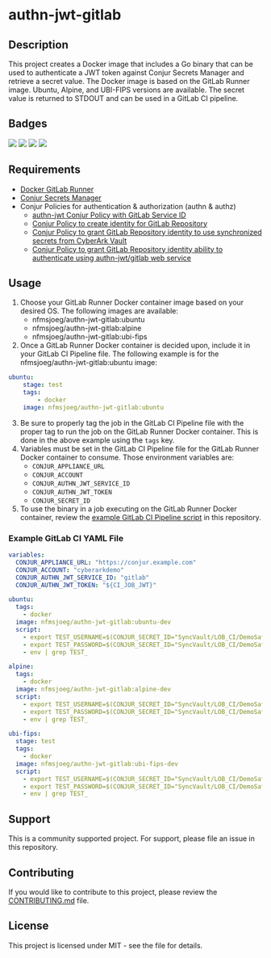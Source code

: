 # authn-jwt-gitlab

## Description
This project creates a Docker image that includes a Go binary that can be used to authenticate a JWT token against Conjur Secrets Manager and retrieve a secret value.  The Docker image is based on the GitLab Runner image. Ubuntu, Alpine, and UBI-FIPS versions are available.  The secret value is returned to STDOUT and can be used in a GitLab CI pipeline.

## Badges
[![](https://img.shields.io/docker/pulls/nfmsjoeg/authn-jwt-gitlab)](https://hub.docker.com/r/nfmsjoeg/authn-jwt-gitlab) [![](https://img.shields.io/discord/802650809246154792)](https://discord.gg/J2Tcdg9tmk) [![](https://img.shields.io/reddit/subreddit-subscribers/cyberark?style=social)](https://reddit.com/r/cyberark) ![](https://img.shields.io/github/license/infamousjoeg/authn-jwt-gitlab)

## Requirements

* [Docker GitLab Runner](https://docs.gitlab.com/runner/install/docker.html)
* [Conjur Secrets Manager](https://www.conjur.org)
* Conjur Policies for authentication & authorization (authn & authz)
  * [authn-jwt Conjur Policy with GitLab Service ID](https://github.com/infamousjoeg/conjur-policies/tree/master/authn/authn-jwt-gitlab.yml)
  * [Conjur Policy to create identity for GitLab Repository](https://github.com/infamousjoeg/conjur-policies/blob/16f7375b604646a48b8b59ac9ddc011b6c8a08c6/ci/gitlab/root.yml#L45)
  * [Conjur Policy to grant GitLab Repository identity to use synchronized secrets from CyberArk Vault](https://github.com/infamousjoeg/conjur-policies/blob/84b451b5025fd1bb5fc86c601d172cb27da81b00/grants/grants_ci.yml#L41)
  * [Conjur Policy to grant GitLab Repository identity ability to authenticate using authn-jwt/gitlab web service](https://github.com/infamousjoeg/conjur-policies/blob/84b451b5025fd1bb5fc86c601d172cb27da81b00/grants/grants_authn.yml#L23)

## Usage

1. Choose your GitLab Runner Docker container image based on your desired OS.  The following images are available:
   * nfmsjoeg/authn-jwt-gitlab:ubuntu
   * nfmsjoeg/authn-jwt-gitlab:alpine
   * nfmsjoeg/authn-jwt-gitlab:ubi-fips
2. Once a GitLab Runner Docker container is decided upon, include it in your GitLab CI Pipeline file.  The following example is for the nfmsjoeg/authn-jwt-gitlab:ubuntu image:
```yaml
ubuntu:
    stage: test
    tags:
        - docker
    image: nfmsjoeg/authn-jwt-gitlab:ubuntu
```
3. Be sure to properly tag the job in the GitLab CI Pipeline file with the proper tag to run the job on the GitLab Runner Docker container.  This is done in the above example using the `tags` key.
4. Variables must be set in the GitLab CI Pipeline file for the GitLab Runner Docker container to consume.  Those environment variables are:
    * `CONJUR_APPLIANCE_URL`
    * `CONJUR_ACCOUNT`
    * `CONJUR_AUTHN_JWT_SERVICE_ID`
    * `CONJUR_AUTHN_JWT_TOKEN`
    * `CONJUR_SECRET_ID`
5. To use the binary in a job executing on the GitLab Runner Docker container, review the [example GitLab CI Pipeline script](.gitlab-ci.yml) in this repository.

### Example GitLab CI YAML File

```yaml
variables:
  CONJUR_APPLIANCE_URL: "https://conjur.example.com"
  CONJUR_ACCOUNT: "cyberarkdemo"
  CONJUR_AUTHN_JWT_SERVICE_ID: "gitlab"
  CONJUR_AUTHN_JWT_TOKEN: "${CI_JOB_JWT}"

ubuntu:
  tags:
    - docker
  image: nfmsjoeg/authn-jwt-gitlab:ubuntu-dev
  script:
    - export TEST_USERNAME=$(CONJUR_SECRET_ID="SyncVault/LOB_CI/DemoSafe/Operating System-WinServerLocal-dumb-dumb/username" /authn-jwt-gitlab)
    - export TEST_PASSWORD=$(CONJUR_SECRET_ID="SyncVault/LOB_CI/DemoSafe/Operating System-WinServerLocal-dumb-dumb/password" /authn-jwt-gitlab)
    - env | grep TEST_

alpine:
  tags:
    - docker
  image: nfmsjoeg/authn-jwt-gitlab:alpine-dev
  script:
    - export TEST_USERNAME=$(CONJUR_SECRET_ID="SyncVault/LOB_CI/DemoSafe/Operating System-WinServerLocal-dumb-dumb/username" /authn-jwt-gitlab)
    - export TEST_PASSWORD=$(CONJUR_SECRET_ID="SyncVault/LOB_CI/DemoSafe/Operating System-WinServerLocal-dumb-dumb/password" /authn-jwt-gitlab)
    - env | grep TEST_

ubi-fips:
  stage: test
  tags:
    - docker
  image: nfmsjoeg/authn-jwt-gitlab:ubi-fips-dev
  script:
    - export TEST_USERNAME=$(CONJUR_SECRET_ID="SyncVault/LOB_CI/DemoSafe/Operating System-WinServerLocal-dumb-dumb/username" /authn-jwt-gitlab)
    - export TEST_PASSWORD=$(CONJUR_SECRET_ID="SyncVault/LOB_CI/DemoSafe/Operating System-WinServerLocal-dumb-dumb/password" /authn-jwt-gitlab)
    - env | grep TEST_
```

## Support
This is a community supported project.  For support, please file an issue in this repository.

## Contributing
If you would like to contribute to this project, please review the [CONTRIBUTING.md](CONTRIBUTING.md) file.

## License
This project is licensed under MIT - see the [](LICENSE) file for details.
